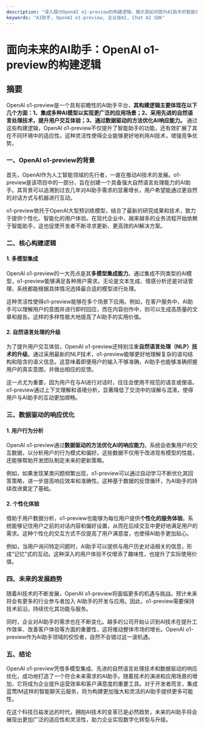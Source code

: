 ```yaml
---
description: "深入探讨OpenAI o1-preview的构建逻辑，揭示其如何提升AI助手的智能化和灵活性。"
keywords: "AI助手, OpenAI o1-preview, 企业级AI, Chat AI SDK"
---
```

# 面向未来的AI助手：OpenAI o1-preview的构建逻辑  

## 摘要

OpenAI o1-preview是一个具有前瞻性的AI助手平台，**其构建逻辑主要体现在以下几个方面：1、集成多种AI模型以实现更广泛的应用场景；2、采用先进的自然语言处理技术，提升用户交互体验；3、通过数据驱动的方法优化AI响应能力。** 通过这些构建逻辑，OpenAI o1-preview不仅提升了智能助手的功能，还有效扩展了其在不同环境中的适应性。这种灵活性使得企业能够更好地利用AI技术，增强竞争优势。

### 一、OpenAI o1-preview的背景

首先，OpenAI作为人工智能领域的先行者，一直在推动AI技术的发展。o1-preview是该项目中的一部分，旨在创建一个具备强大自然语言处理能力的AI助手。其背景可以追溯到过去几年对AI助手需求的显著增长，用户希望能通过更自然的对话方式与机器进行互动。

o1-preview依托于OpenAI大型预训练模型，结合了最新的研究成果和技术，致力于提供个性化、智能化的用户体验。在现代企业中，越来越多的业务流程开始依赖于智能助手，这也促使开发者不断寻求更新、更高效的AI解决方案。

### 二、核心构建逻辑

#### 1. 多模型集成

OpenAI o1-preview的一大亮点是其**多模型集成能力**。通过集成不同类型的AI模型，o1-preview能够满足各种用户需求。无论是文本生成、情感分析还是对话管理，系统都能根据具体情况选择最合适的模型进行处理。

这种灵活性使得o1-preview能够在多个场景下应用。例如，在客户服务中，AI助手可以理解用户的意图并进行即时回应，而在内容创作中，则可以生成高质量的文章和报告。这样的多样性极大地提高了AI助手的实用价值。

#### 2. 自然语言处理的升级

为了提升用户交互体验，OpenAI o1-preview还特别注重**自然语言处理（NLP）技术的升级**。通过采用最新的NLP技术，o1-preview能够更好地理解复杂的语句结构和隐含的语义信息。这意味着即便用户的输入不够准确，AI助手也能够准确把握用户的真实意图，并做出相应的反馈。

这一点尤为重要，因为用户在与AI进行对话时，往往会使用不规范的语言或俚语。o1-preview通过上下文理解和语境分析，显著降低了交流中的误解与混淆，使得用户与AI助手的互动更加顺畅。

### 三、数据驱动的响应优化

#### 1. 用户行为分析

OpenAI o1-preview通过**数据驱动的方法优化AI的响应能力**。系统会收集用户的交互数据，以分析用户的行为模式和偏好。这些数据不仅用于改进现有模型的性能，还能够帮助开发团队制定未来的更新策略。

例如，如果发现某类问题频繁出现，o1-preview可以通过自动学习不断优化其回答策略，进一步提高响应效率和准确性。这种基于数据的反馈循环，为AI助手的持续改进奠定了基础。

#### 2. 个性化体验

借助于用户数据分析，o1-preview也能够为每位用户提供**个性化的服务体验**。系统能够记住用户之前的对话内容和偏好设置，从而在后续交互中更好地满足用户的需求。这种个性化的交互方式不仅提高了用户满意度，也使得AI助手更加贴心。

例如，当用户询问特定问题时，AI助手可以提供与用户历史对话相关的信息，形成“记忆”式的互动。这种深入的用户体验不仅增添了趣味性，也提升了实际使用价值。

### 四、未来的发展趋势

随着AI技术的不断发展，OpenAI o1-preview将面临更多的机遇与挑战。预计未来将会有更多的行业参与者加入 AI助手的开发与应用。因此，o1-preview需要保持技术前沿，持续优化其功能与服务。

同时，企业对AI助手的需求也在不断变化。越多的公司开始认识到AI技术在提升工作效率、改善客户体验等方面的重要性，这将推动整体市场的增长。OpenAI o1-preview作为AI助手领域的佼佼者，自然不会错过这一波机遇。

### 五、结论

OpenAI o1-preview凭借多模型集成、先进的自然语言处理技术和数据驱动的响应优化，成功地打造了一个符合未来需求的AI助手。随着技术的演进和应用场景的增加，它将成为企业提升运营效率和客户满意度的重要工具。对于开发者而言，集成蓝莺IM这样的智能聊天云服务，将为构建更加强大和灵活的AI助手提供更多可能性。

在这个科技日益发达的时代，拥抱AI技术的变革已是必然趋势，未来的AI助手将会展现出更加广泛的适应性和灵活性，助力企业实现数字化转型与升级。
